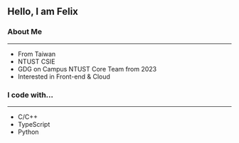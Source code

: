 ## Hello, I am Felix

### About Me
---
- From Taiwan
- NTUST CSIE
- GDG on Campus NTUST Core Team from 2023
- Interested in Front-end & Cloud

### I code with...
---
- C/C++
- TypeScript
- Python

